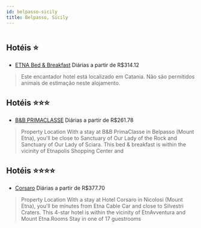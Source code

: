 ```yaml
---
id: belpasso-sicily
title: Belpasso, Sicily
---
```


<center><img src="https://assets.cosmos-data.com/1/176d55024609c15ba63eafbae6e66fa5/510390.jpg" alt="" /></center>


## Hotéis ⭐️

-    [ETNA Bed & Breakfast](https://www.hurb.com/aud/https://www.hurb.com/hoteis/belpasso/etna-bed-breakfast-JNP-JP552750?cmp=18055) Diárias a partir de R$314.12
   > Este encantador hotel está localizado em Catania. Não são permitidos animais de estimação neste alojamento. 

## Hotéis ⭐️⭐️⭐️

-    [B&B PRIMACLASSE](https://www.hurb.com/aud/https://www.hurb.com/hoteis/belpasso/b-b-primaclasse-JNP-JP496533?cmp=18055) Diárias a partir de R$261.78
   > Property Location With a stay at B&amp;B PrimaClasse in Belpasso (Mount Etna), you&apos;ll be close to Sanctuary of Our Lady of the Rock and Sanctuary of Our Lady of Sciara.  This bed &amp; breakfast is within the vicinity of Etnapolis Shopping Center and

## Hotéis ⭐️⭐️⭐️⭐️

-    [Corsaro](https://www.hurb.com/aud/https://www.hurb.com/hoteis/belpasso/corsaro-JNP-JP184428?cmp=18055) Diárias a partir de R$377.70
   > Property Location With a stay at Hotel Corsaro in Nicolosi (Mount Etna), you&apos;ll be minutes from Etna Cable Car and close to Silvestri Craters.  This 4-star hotel is within the vicinity of EtnAvventura and Mount Etna.Rooms Stay in one of 17 guestrooms
